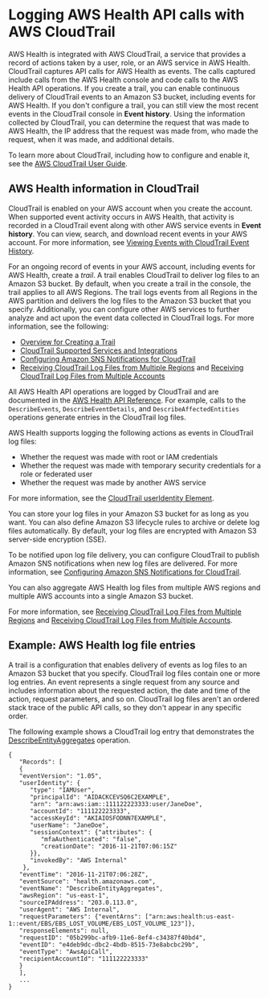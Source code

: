 # Logging AWS Health API calls with AWS CloudTrail<a name="logging-using-cloudtrail"></a>

AWS Health is integrated with AWS CloudTrail, a service that provides a record of actions taken by a user, role, or an AWS service in AWS Health\. CloudTrail captures API calls for AWS Health as events\. The calls captured include calls from the AWS Health console and code calls to the AWS Health API operations\. If you create a trail, you can enable continuous delivery of CloudTrail events to an Amazon S3 bucket, including events for AWS Health\. If you don't configure a trail, you can still view the most recent events in the CloudTrail console in **Event history**\. Using the information collected by CloudTrail, you can determine the request that was made to AWS Health, the IP address that the request was made from, who made the request, when it was made, and additional details\.

To learn more about CloudTrail, including how to configure and enable it, see the [AWS CloudTrail User Guide](https://docs.aws.amazon.com/awscloudtrail/latest/userguide/)\.

## AWS Health information in CloudTrail<a name="service-name-info-in-cloudtrail"></a>

CloudTrail is enabled on your AWS account when you create the account\. When supported event activity occurs in AWS Health, that activity is recorded in a CloudTrail event along with other AWS service events in **Event history**\. You can view, search, and download recent events in your AWS account\. For more information, see [Viewing Events with CloudTrail Event History](https://docs.aws.amazon.com/awscloudtrail/latest/userguide/view-cloudtrail-events.html)\.

For an ongoing record of events in your AWS account, including events for AWS Health, create a *trail*\. A trail enables CloudTrail to deliver log files to an Amazon S3 bucket\. By default, when you create a trail in the console, the trail applies to all AWS Regions\. The trail logs events from all Regions in the AWS partition and delivers the log files to the Amazon S3 bucket that you specify\. Additionally, you can configure other AWS services to further analyze and act upon the event data collected in CloudTrail logs\. For more information, see the following:
+ [Overview for Creating a Trail](https://docs.aws.amazon.com/awscloudtrail/latest/userguide/cloudtrail-create-and-update-a-trail.html)
+ [CloudTrail Supported Services and Integrations](https://docs.aws.amazon.com/awscloudtrail/latest/userguide/cloudtrail-aws-service-specific-topics.html#cloudtrail-aws-service-specific-topics-integrations)
+ [Configuring Amazon SNS Notifications for CloudTrail](https://docs.aws.amazon.com/awscloudtrail/latest/userguide/getting_notifications_top_level.html)
+ [Receiving CloudTrail Log Files from Multiple Regions](https://docs.aws.amazon.com/awscloudtrail/latest/userguide/receive-cloudtrail-log-files-from-multiple-regions.html) and [Receiving CloudTrail Log Files from Multiple Accounts](https://docs.aws.amazon.com/awscloudtrail/latest/userguide/cloudtrail-receive-logs-from-multiple-accounts.html)

All AWS Health API operations are logged by CloudTrail and are documented in the [AWS Health API Reference](https://docs.aws.amazon.com/health/latest/APIReference/)\. For example, calls to the `DescribeEvents`, `DescribeEventDetails`, and `DescribeAffectedEntities` operations generate entries in the CloudTrail log files\.

AWS Health supports logging the following actions as events in CloudTrail log files:
+ Whether the request was made with root or IAM credentials
+ Whether the request was made with temporary security credentials for a role or federated user
+ Whether the request was made by another AWS service

For more information, see the [CloudTrail userIdentity Element](https://docs.aws.amazon.com/awscloudtrail/latest/userguide/cloudtrail-event-reference-user-identity.html)\.

You can store your log files in your Amazon S3 bucket for as long as you want\. You can also define Amazon S3 lifecycle rules to archive or delete log files automatically\. By default, your log files are encrypted with Amazon S3 server\-side encryption \(SSE\)\.

To be notified upon log file delivery, you can configure CloudTrail to publish Amazon SNS notifications when new log files are delivered\. For more information, see [Configuring Amazon SNS Notifications for CloudTrail](https://docs.aws.amazon.com/awscloudtrail/latest/userguide/getting_notifications_top_level.html)\.

You can also aggregate AWS Health log files from multiple AWS regions and multiple AWS accounts into a single Amazon S3 bucket\.

For more information, see [Receiving CloudTrail Log Files from Multiple Regions](https://docs.aws.amazon.com/awscloudtrail/latest/userguide/cloudtrail-receive-logs-from-multiple-accounts.html) and [Receiving CloudTrail Log Files from Multiple Accounts](https://docs.aws.amazon.com/awscloudtrail/latest/userguide/cloudtrail-receive-logs-from-multiple-accounts.html)\.

## Example: AWS Health log file entries<a name="understanding-service-name-entries"></a>

 A trail is a configuration that enables delivery of events as log files to an Amazon S3 bucket that you specify\. CloudTrail log files contain one or more log entries\. An event represents a single request from any source and includes information about the requested action, the date and time of the action, request parameters, and so on\. CloudTrail log files aren't an ordered stack trace of the public API calls, so they don't appear in any specific order\.

The following example shows a CloudTrail log entry that demonstrates the [DescribeEntityAggregates](https://docs.aws.amazon.com/health/latest/APIReference/API_DescribeEntityAggregates.html) operation\.

```
{
   "Records": [
   {
   "eventVersion": "1.05",
   "userIdentity": {
      "type": "IAMUser",
      "principalId": "AIDACKCEVSQ6C2EXAMPLE",
      "arn": "arn:aws:iam::111122223333:user/JaneDoe",
      "accountId": "111122223333",
      "accessKeyId": "AKIAIOSFODNN7EXAMPLE",
      "userName": "JaneDoe",
      "sessionContext": {"attributes": {
         "mfaAuthenticated": "false",
         "creationDate": "2016-11-21T07:06:15Z"
      }},
      "invokedBy": "AWS Internal"
    },
   "eventTime": "2016-11-21T07:06:28Z",
   "eventSource": "health.amazonaws.com",
   "eventName": "DescribeEntityAggregates",
   "awsRegion": "us-east-1",
   "sourceIPAddress": "203.0.113.0",
   "userAgent": "AWS Internal",
   "requestParameters": {"eventArns": ["arn:aws:health:us-east-1::event/EBS/EBS_LOST_VOLUME/EBS_LOST_VOLUME_123"]},
   "responseElements": null,
   "requestID": "05b299bc-afb9-11e6-8ef4-c34387f40bd4",
   "eventID": "e4deb9dc-dbc2-4bdb-8515-73e8abcbc29b",
   "eventType": "AwsApiCall",
   "recipientAccountId": "111122223333"
   }
   ],
   ...
}
```